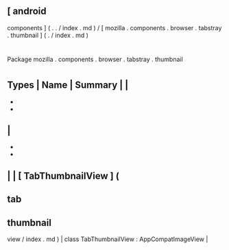 [
android
-
components
]
(
.
.
/
index
.
md
)
/
[
mozilla
.
components
.
browser
.
tabstray
.
thumbnail
]
(
.
/
index
.
md
)
#
#
Package
mozilla
.
components
.
browser
.
tabstray
.
thumbnail
#
#
#
Types
|
Name
|
Summary
|
|
-
-
-
|
-
-
-
|
|
[
TabThumbnailView
]
(
-
tab
-
thumbnail
-
view
/
index
.
md
)
|
class
TabThumbnailView
:
AppCompatImageView
|
